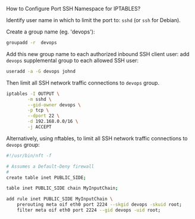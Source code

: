
How to Configure Port SSH Namespace for IPTABLES?

Identify user name in which to limit the 
port to: `sshd` (or `ssh` for Debian).

Create a group name (eg. 'devops'):
```bash
groupadd -r  devops
```

Add this new group name to each authorized 
inbound SSH client user: add `devops`
supplemental group to each allowed SSH user:
```bash
useradd -a -G devops johnd
```
Then limit all SSH network traffic connections 
to `devops` group.
```bash
iptables -I OUTPUT \
        -m sshd \
        --gid-owner devops \
        -p tcp \
        --dport 22 \
        -d 192.168.0.0/16 \
        -j ACCEPT
```

Alternatively, using nftables, to limit all SSH network traffic connections 
to `devops` group:

```bash
#!/usr/bin/nft -f

# Assumes a Default-Deny firewall
#
create table inet PUBLIC_SIDE;

table inet PUBLIC_SIDE chain MyInputChain;

add rule inet PUBLIC_SIDE MyInputChain \
    prerouting meta oif eth0 port 2224 --skgid devops -skuid root;
    filter meta oif eth0 port 2224 --gid devops -uid root;
```
